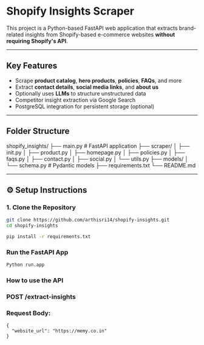 #  Shopify Insights Scraper

This project is a Python-based FastAPI web application that extracts brand-related insights from Shopify-based e-commerce websites **without requiring Shopify's API**.

---

## Key Features

-  Scrape **product catalog**, **hero products**, **policies**, **FAQs**, and more
-  Extract **contact details**, **social media links**, and **about us**
-  Optionally uses **LLMs** to structure unstructured data
-  Competitor insight extraction via Google Search
-  PostgreSQL integration for persistent storage (optional)

---

##  Folder Structure

shopify_insights/
├── main.py # FastAPI application
├── scraper/
│ ├── init.py
│ ├── product.py
│ ├── homepage.py
│ ├── policies.py
│ ├── faqs.py
│ ├── contact.py
│ ├── social.py
│ └── utils.py
├── models/
│ └── schema.py # Pydantic models
├── requirements.txt
└── README.md


---

## ⚙ Setup Instructions

### 1. Clone the Repository

```bash
git clone https://github.com/arthisri14/shopify-insights.git
cd shopify-insights
```

```bash
pip install -r requirements.txt
```
### Run the FastAPI App
```bash
Python run.app
```
### How to use the API
### POST /extract-insights
### Request Body:
```
{
  "website_url": "https://memy.co.in"
}
```



